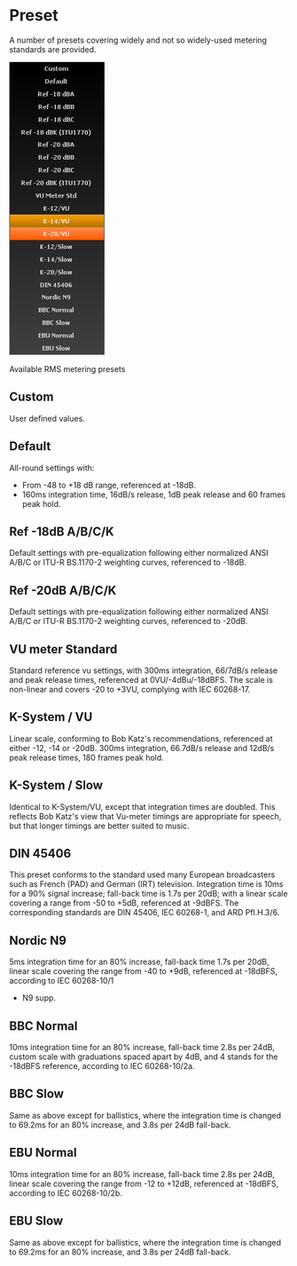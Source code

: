 # Preset
A number of presets covering widely and not so widely-used metering standards are provided.

![](../../include/Presets_RMS.png)

Available <link type="document" target="RMS">RMS</link> metering presets

## Custom
User defined values.

## Default
All-round settings with:

* From -48 to +18 dB range, referenced at -18dB.
* 160ms integration time, 16dB/s release, 1dB peak release and 60 frames peak hold.

## Ref -18dB A/B/C/K
Default settings with pre-equalization following either
normalized ANSI A/B/C or ITU-R BS.1170-2 weighting curves, referenced to -18dB.

## Ref -20dB A/B/C/K
Default settings with pre-equalization following either normalized ANSI A/B/C
or ITU-R BS.1170-2 weighting curves, referenced to -20dB.

## VU meter Standard
Standard
reference vu settings, with 300ms integration, 66/7dB/s release and peak release times, referenced
at 0VU/-4dBu/-18dBFS. The scale is non-linear and covers -20 to +3VU, complying with IEC
60268-17.

## K-System / VU
Linear scale, conforming to Bob Katz's recommendations,
referenced at either -12, -14 or -20dB. 300ms integration, 66.7dB/s release and 12dB/s peak release
times, 180 frames peak hold.

## K-System / Slow
Identical to K-System/VU, except
that integration times are doubled. This reflects Bob Katz's view that Vu-meter timings are
appropriate for speech, but that longer timings are better suited to music.

## DIN 45406
This preset conforms to the standard used many European broadcasters such as
French (PAD) and German (IRT) television. Integration time is 10ms for a 90% signal increase;
fall-back time is 1.7s per 20dB; with a linear scale covering a range from -50 to +5dB, referenced
at -9dBFS. The corresponding standards are DIN 45406, IEC 60268-1, and ARD Pfl.H.3/6.

## Nordic N9
5ms integration time for an 80% increase, fall-back time 1.7s per 20dB,
linear scale covering the range from -40 to +9dB, referenced at -18dBFS, according to IEC 60268-10/1
+ N9 supp.

## BBC Normal
10ms integration time for an 80% increase, fall-back time
2.8s per 24dB, custom scale with graduations spaced apart by 4dB, and 4 stands for the -18dBFS
reference, according to IEC 60268-10/2a.

## BBC Slow
Same as above except for
ballistics, where the integration time is changed to 69.2ms for an 80% increase, and 3.8s per 24dB
fall-back.

## EBU Normal
10ms integration time for an 80% increase, fall-back time
2.8s per 24dB, linear scale covering the range from -12 to +12dB, referenced at -18dBFS, according
to IEC 60268-10/2b.

## EBU Slow
Same as above except for ballistics, where the
integration time is changed to 69.2ms for an 80% increase, and 3.8s per 24dB fall-back.


